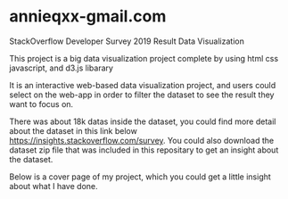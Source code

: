 # annieqxx-gmail.com
StackOverflow Developer Survey 2019 Result Data Visualization

This project is a big data visualization project complete by using html css javascript, and d3.js libarary 

It is an interactive web-based data visualization project, and users could select on the web-app in order to filter the dataset to see the result they want to focus on. 

There was about 18k datas inside the dataset, you could find more detail about the dataset in this link below https://insights.stackoverflow.com/survey. You could also download the dataset zip file that was included in this repositary to get an insight about the dataset. 

Below is a cover page of my project, which you could get a little insight about what I have done. 
